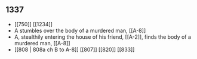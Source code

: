 ## 1337
- [[750]] [[1234]] 
- A stumbles over the body of a murdered man, [[A-8]]
- A, stealthily entering the house of his friend, [[A-2]], finds the body of a murdered man, [[A-8]]
- [[808 | 808a ch B to A-8]] [[807]] [[820]] [[833]] 

